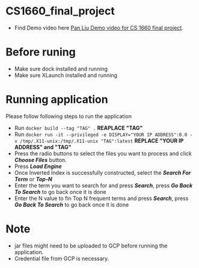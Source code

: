 # CS1660_final_project
- Find Demo video here 
[Pan Liu Demo video for CS 1660 final project](https://www.dropbox.com/s/qvcbnwqfaws7owr/CS1660_project_Demo.mp4?dl=0).

# Before runing
- Make sure dock installed and running 
- Make sure XLaunch installed and running

# Running application 
Please follow following steps to run the application 
- Run `docker build --tag "TAG" .`  **REAPLACE "TAG"** 
- Run `docker run -it --privileged -e DISPLAY="YOUR IP ADDRESS":0.0 -v /tmp/.X11-unix:/tmp/.X11-unix "TAG":latest` **REPLACE "YOUR IP ADDRESS" and "TAG"**
- Press the radio buttons to select the files you want to process and click ***Choose Files*** button. 
- Press ***Load Engine***
- Once Inverted Index is successfully constructed, select the ***Search For Term*** or ***Top-N***
- Enter the term you want to search for and press ***Search***, press ***Go Back To Search*** to go back once it is done
- Enter the N value to fin Top N frequent terms and press ***Search***, press ***Go Back To Search*** to go back once it is done

# Note
- jar files might need to be uploaded to GCP before running the application.
- Credential file from GCP is necessary.
